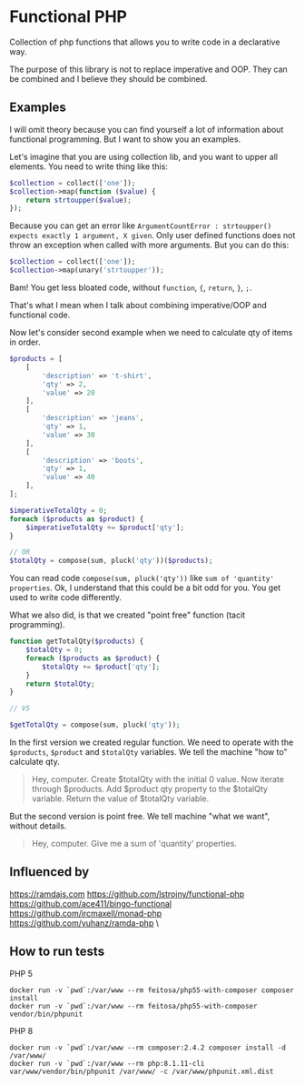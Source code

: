 # Functional PHP
Collection of php functions that allows you to write code in a declarative way.

The purpose of this library is not to replace imperative and OOP. They can be combined and I believe 
they should be combined.

## Examples
I will omit theory because you can find yourself a lot of information about functional programming.
But I want to show you an examples.

Let's imagine that you are using collection lib, and you want to upper all elements.
You need to write thing like this:
```php
$collection = collect(['one']);
$collection->map(function ($value) {
    return strtoupper($value);
});
```

Because you can get an error like ```ArgumentCountError : strtoupper() expects exactly 1 argument, X given```.
Only user defined functions does not throw an exception when called with more arguments. But you can do this:
```php
$collection = collect(['one']);
$collection->map(unary('strtoupper'));
```
Bam! You get less bloated code, without `function`, `{`, `return`, `}`, `;`.

That's what I mean when I talk about combining imperative/OOP and functional code.

Now let's consider second example when we need to calculate qty of items in order. 
```php
$products = [
    [
        'description' => 't-shirt',
        'qty' => 2,
        'value' => 20
    ],
    [
        'description' => 'jeans',
        'qty' => 1,
        'value' => 30
    ],
    [
        'description' => 'boots',
        'qty' => 1,
        'value' => 40
    ],
];

$imperativeTotalQty = 0;
foreach ($products as $product) {
    $imperativeTotalQty += $product['qty'];
}

// OR
$totalQty = compose(sum, pluck('qty'))($products);
```

You can read code `compose(sum, pluck('qty'))` like `sum of 'quantity' properties`.
Ok, I understand that this could be a bit odd for you. You get used to write code differently.

What we also did, is that we created "point free" function (tacit programming).
```php
function getTotalQty($products) {
    $totalQty = 0;
    foreach ($products as $product) {
        $totalQty += $product['qty'];
    }
    return $totalQty;
}

// VS

$getTotalQty = compose(sum, pluck('qty'));
```

In the first version we created regular function. We need to operate with the `$products`, `$product` 
and `$totalQty` variables. We tell the machine "how to" calculate qty.
> Hey, computer. Create $totalQty with the initial 0 value. 
> Now iterate through $products.
> Add $product qty property to the $totalQty variable.
> Return the value of $totalQty variable.

But the second version is point free. We tell machine "what we want", without details.
> Hey, computer. Give me a sum of 'quantity' properties.


## Influenced by
https://ramdajs.com
https://github.com/lstrojny/functional-php \
https://github.com/ace411/bingo-functional \
https://github.com/ircmaxell/monad-php \
https://github.com/yuhanz/ramda-php \

## How to run tests
PHP 5
```shell
docker run -v `pwd`:/var/www --rm feitosa/php55-with-composer composer install
docker run -v `pwd`:/var/www --rm feitosa/php55-with-composer vendor/bin/phpunit
```

PHP 8
```shell
docker run -v `pwd`:/var/www --rm composer:2.4.2 composer install -d /var/www/
docker run -v `pwd`:/var/www --rm php:8.1.11-cli var/www/vendor/bin/phpunit /var/www/ -c /var/www/phpunit.xml.dist
```